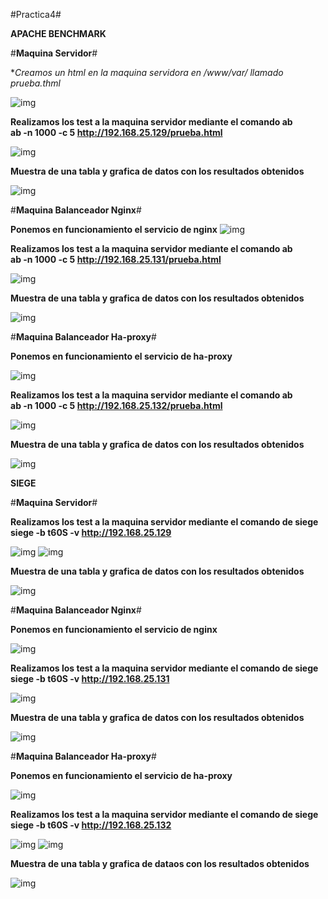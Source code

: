 ﻿#Practica4#

**APACHE BENCHMARK**

#**Maquina Servidor**#

**Creamos un html en la maquina servidora en /www/var/ llamado prueba.thml*

![img](https://github.com/MiguelGonzalezAguilera/swap1516/blob/master/imagenes/practica4/crear_html.PNG)

**Realizamos los test a la maquina servidor mediante el comando ab**  
**ab -n 1000 -c 5 http://192.168.25.129/prueba.html**
 
![img](https://github.com/MiguelGonzalezAguilera/swap1516/blob/master/imagenes/practica4/resultados_ab_serv.PNG)

**Muestra de una tabla y grafica de datos con los resultados obtenidos**

 ![img](https://github.com/MiguelGonzalezAguilera/swap1516/blob/master/imagenes/practica4/datos_ab_serv.PNG)


#**Maquina Balanceador Nginx**#

**Ponemos en funcionamiento el servicio de nginx** 
![img](https://github.com/MiguelGonzalezAguilera/swap1516/blob/master/imagenes/practica4/onNginx.PNG)

**Realizamos los test a la maquina servidor mediante el comando ab**  
**ab -n 1000 -c 5 http://192.168.25.131/prueba.html**
 
![img](https://github.com/MiguelGonzalezAguilera/swap1516/blob/master/imagenes/practica4/resultados_ab_nginx.PNG)

**Muestra de una tabla y grafica de datos con los resultados obtenidos**

 ![img](https://github.com/MiguelGonzalezAguilera/swap1516/blob/master/imagenes/practica4/datos_ab_nginx.PNG)

#**Maquina Balanceador Ha-proxy**#

**Ponemos en funcionamiento el servicio de ha-proxy** 

![img](https://github.com/MiguelGonzalezAguilera/swap1516/blob/master/imagenes/practica4/onHaproxy.PNG)

**Realizamos los test a la maquina servidor mediante el comando ab**  
**ab -n 1000 -c 5 http://192.168.25.132/prueba.html**
 
![img](https://github.com/MiguelGonzalezAguilera/swap1516/blob/master/imagenes/practica4/resultados_ab_haproxy.PNG)

**Muestra de una tabla y grafica de datos con los resultados obtenidos**

 ![img](https://github.com/MiguelGonzalezAguilera/swap1516/blob/master/imagenes/practica4/datos_ab_haproxy.PNG)



**SIEGE**

#**Maquina Servidor**#

**Realizamos los test a la maquina servidor mediante el comando de siege**  
**siege -b t60S -v http://192.168.25.129**
 
![img](https://github.com/MiguelGonzalezAguilera/swap1516/blob/master/imagenes/practica4/siege.PNG)
![img](https://github.com/MiguelGonzalezAguilera/swap1516/blob/master/imagenes/practica4/res_siege_serv.PNG)

**Muestra de una tabla y grafica de datos con los resultados obtenidos**

 ![img](https://github.com/MiguelGonzalezAguilera/swap1516/blob/master/imagenes/practica4/datos_siege_serv.PNG)

#**Maquina Balanceador Nginx**#

**Ponemos en funcionamiento el servicio de nginx** 

![img](https://github.com/MiguelGonzalezAguilera/swap1516/blob/master/imagenes/practica4/onNginx.PNG)

**Realizamos los test a la maquina servidor mediante el comando de siege**  
**siege -b t60S -v http://192.168.25.131**
 
![img](https://github.com/MiguelGonzalezAguilera/swap1516/blob/master/imagenes/practica4/res_siege_nginx.PNG)

**Muestra de una tabla y grafica de datos con los resultados obtenidos**

 ![img](https://github.com/MiguelGonzalezAguilera/swap1516/blob/master/imagenes/practica4/datos_siege_nginx.PNG)

#**Maquina Balanceador Ha-proxy**#

**Ponemos en funcionamiento el servicio de ha-proxy** 

![img](https://github.com/MiguelGonzalezAguilera/swap1516/blob/master/imagenes/practica4/onHaproxy.PNG)

**Realizamos los test a la maquina servidor mediante el comando de siege**  
**siege -b t60S -v http://192.168.25.132**
 
![img](https://github.com/MiguelGonzalezAguilera/swap1516/blob/master/imagenes/practica4/siege.PNG)
![img](https://github.com/MiguelGonzalezAguilera/swap1516/blob/master/imagenes/practica4/res_siege_haproxy.PNG)

**Muestra de una tabla y grafica de dataos con los resultados obtenidos**

 ![img](https://github.com/MiguelGonzalezAguilera/swap1516/blob/master/imagenes/practica4/datos_siege_haproxy.PNG)

